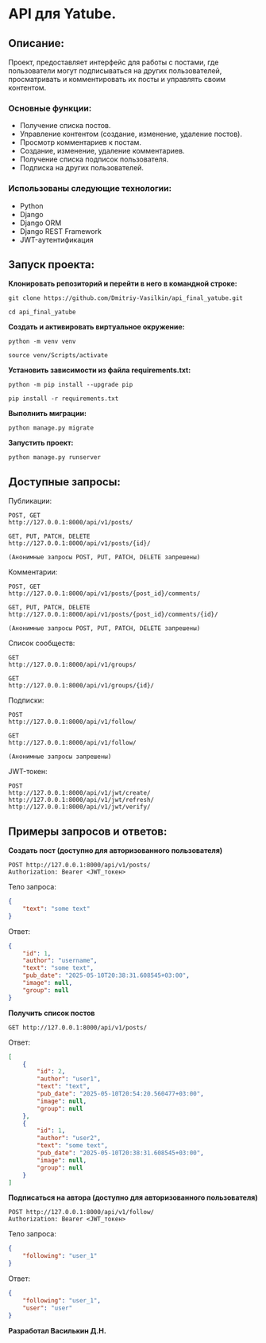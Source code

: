 # API для Yatube.

## Описание:
Проект, предоставляет интерфейс для работы с постами, где пользователи могут подписываться на других пользователей, просматривать и комментировать их посты и управлять своим контентом.

### Основные функции:
- Получение списка постов.
- Управление контентом (создание, изменение, удаление постов).
- Просмотр комментариев к постам.
- Создание, изменение, удаление комментариев.
- Получение списка подписок пользователя.
- Подписка на других пользователей.

### Использованы следующие технологии:

- Python
- Django
- Django ORM
- Django REST Framework
- JWT-аутентификация

## Запуск проекта:

**Клонировать репозиторий и перейти в него в командной строке:**
```
git clone https://github.com/Dmitriy-Vasilkin/api_final_yatube.git
```
```
cd api_final_yatube
```

**Cоздать и активировать виртуальное окружение:**
```
python -m venv venv
```
```
source venv/Scripts/activate
```

**Установить зависимости из файла requirements.txt:**
```
python -m pip install --upgrade pip
```
```
pip install -r requirements.txt
```

**Выполнить миграции:**
```
python manage.py migrate
```

**Запустить проект:**
```
python manage.py runserver
```

## Доступные запросы:

Публикации:
```
POST, GET
http://127.0.0.1:8000/api/v1/posts/

GET, PUT, PATCH, DELETE
http://127.0.0.1:8000/api/v1/posts/{id}/

(Анонимные запросы POST, PUT, PATCH, DELETE запрешены)
```

Комментарии:
```
POST, GET
http://127.0.0.1:8000/api/v1/posts/{post_id}/comments/

GET, PUT, PATCH, DELETE
http://127.0.0.1:8000/api/v1/posts/{post_id}/comments/{id}/

(Анонимные запросы POST, PUT, PATCH, DELETE запрешены)
```

Список сообществ:
```
GET
http://127.0.0.1:8000/api/v1/groups/

GET
http://127.0.0.1:8000/api/v1/groups/{id}/
```

Подписки:
```
POST
http://127.0.0.1:8000/api/v1/follow/

GET
http://127.0.0.1:8000/api/v1/follow/

(Анонимные запросы запрешены)
```

JWT-токен:
```
POST
http://127.0.0.1:8000/api/v1/jwt/create/
http://127.0.0.1:8000/api/v1/jwt/refresh/
http://127.0.0.1:8000/api/v1/jwt/verify/
```

## Примеры запросов и ответов:

**Создать пост (доступно для авторизованного пользователя)**
```
POST http://127.0.0.1:8000/api/v1/posts/
Authorization: Bearer <JWT_токен>
```
Тело запроса:
```json
{
    "text": "some text"
}
```
Ответ:
```json
{
    "id": 1,
    "author": "username",
    "text": "some text",
    "pub_date": "2025-05-10T20:38:31.608545+03:00",
    "image": null,
    "group": null
}
```

**Получить список постов**
```
GET http://127.0.0.1:8000/api/v1/posts/
```
Ответ:
```json
[
    {
        "id": 2,
        "author": "user1",
        "text": "text",
        "pub_date": "2025-05-10T20:54:20.560477+03:00",
        "image": null,
        "group": null
    },
    {
        "id": 1,
        "author": "user2",
        "text": "some text",
        "pub_date": "2025-05-10T20:38:31.608545+03:00",
        "image": null,
        "group": null
    }
]
```
**Подписаться на автора (доступно для авторизованного пользователя)**
```
POST http://127.0.0.1:8000/api/v1/follow/
Authorization: Bearer <JWT_токен>
```
Тело запроса:
```json
{
    "following": "user_1"
}
```
Ответ:
```json
{
    "following": "user_1",
    "user": "user"
}
```

**Разработал Василькин Д.Н.**
